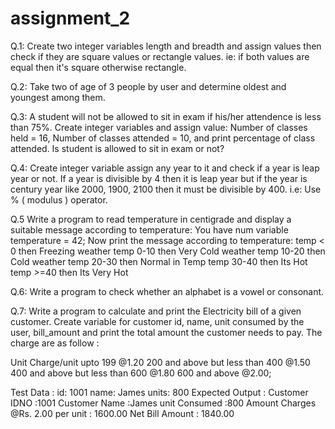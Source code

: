 # assignment_2
Q.1: Create two integer variables length and breadth and assign values then check if they are square values or rectangle values.
ie: if both values are equal then it's square otherwise rectangle.

Q.2: Take two of age of 3 people by user and determine oldest and youngest among them.

Q.3: A student will not be allowed to sit in exam if his/her attendence is less than 75%. Create integer variables and assign value:
Number of classes held = 16,
Number of classes attended = 10,
and print percentage of class attended.
Is student is allowed to sit in exam or not?

Q.4: Create integer variable assign any year to it and check if a year is leap year or not.
If a year is divisible by 4 then it is leap year but if the year is century year like 2000, 1900, 2100 then it must be divisible by 400.
i.e: Use % ( modulus ) operator.

Q.5  Write a program to read temperature in centigrade and display a suitable message according to temperature:
You have num variable temperature = 42;
Now print the message according to temperature:
temp < 0 then Freezing weather
temp 0-10 then Very Cold weather
temp 10-20 then Cold weather
temp 20-30 then Normal in Temp
temp 30-40 then Its Hot
temp >=40 then Its Very Hot


Q.6: Write a program to check whether an alphabet is a vowel or consonant.

Q.7: Write a program to calculate and print the Electricity bill of a given customer. Create variable for customer id, name, unit consumed by the user, bill_amount and print the total amount the customer needs to pay. The charge are as follow :

Unit    Charge/unit
upto 199    @1.20
200 and above but less than 400    @1.50
400 and above but less than 600    @1.80
600 and above             @2.00;

Test Data :
id: 1001
name: James
units: 800
Expected Output :
Customer IDNO :1001
Customer Name :James
unit Consumed :800
Amount Charges @Rs. 2.00 per unit : 1600.00
Net Bill Amount : 1840.00
